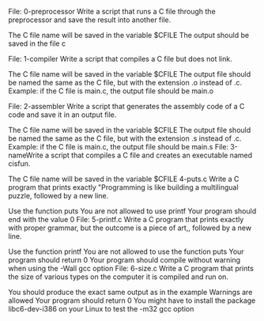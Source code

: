 File: 0-preprocessor Write a script that runs a C file through the preprocessor and save the result into another file.



The C file name will be saved in the variable $CFILE The output should be saved in the file c



 File: 1-compiler Write a script that compiles a C file but does not link.



The C file name will be saved in the variable $CFILE The output file should be named the same as the C file, but with the extension .o instead of .c. Example: if the C file is main.c, the output file should be main.o 

File: 2-assembler Write a script that generates the assembly code of a C code and save it in an output file.



The C file name will be saved in the variable $CFILE The output file should be named the same as the C file, but with the extension .s instead of .c. Example: if the C file is main.c, the output file should be main.s File: 3-nameWrite a script that compiles a C file and creates an executable named cisfun.



The C file name will be saved in the variable $CFILE 4-puts.c Write a C program that prints exactly "Programming is like building a multilingual puzzle, followed by a new line.



Use the function puts You are not allowed to use printf Your program should end with the value 0 File: 5-printf.c Write a C program that prints exactly with proper grammar, but the outcome is a piece of art,, followed by a new line.



Use the function printf You are not allowed to use the function puts Your program should return 0 Your program should compile without warning when using the -Wall gcc option File: 6-size.c Write a C program that prints the size of various types on the computer it is compiled and run on.



You should produce the exact same output as in the example Warnings are allowed Your program should return 0 You might have to install the package libc6-dev-i386 on your Linux to test the -m32 gcc option

